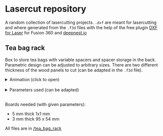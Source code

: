 # Lasercut repository

A random collection of lasercutting projects. `.dxf` are meant for lasercutting and where generated from the `.f3d` files with the help of the free plugin [DXF for Laser](https://apps.autodesk.com/FUSION/en/Detail/Index?id=7634902334100976871&os=Win64&appLang=en) for Fusion 360 and [deepnest.io](https://deepnest.io/)


## Tea bag rack
Box to store tea bags with variable spacers and spacer storage in the back.
Parametric design can be adjusted to arbitrary sizes. There are two different thickness of the wood panels to cut (can be adapted in the `.f3d` file).

<details> 
  <summary>Animation (click to open)</summary>
   <img src="https://github.com/dogerber/lasercut_repo/blob/main/tea_bag_rack/tea_bag_rack%20v18.gif" />
</details><br>

<details> 
  <summary>Parameters used (can be adapted)</summary>
   <img src="https://github.com/dogerber/lasercut_repo/blob/main/tea_bag_rack/parameters_used.png" />
</details><br>


Boards needed (with given parameters):
- 5 mm thick 1x1 mm
- 3 mm thick 95 x 54 mm




All files are in [/tea_bag_rack](/tea_bag_rack/)

